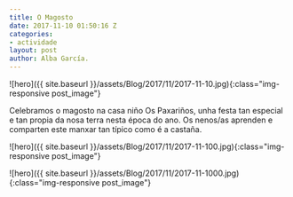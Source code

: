 ```yaml
---
title: O Magosto
date: 2017-11-10 01:50:16 Z
categories:
- actividade
layout: post
author: Alba García.
---
```


![hero]({{ site.baseurl }}/assets/Blog/2017/11/2017-11-10.jpg){:class="img-responsive post_image"}
<br>

Celebramos o magosto na casa niño Os Paxariños, unha festa tan especial e tan propia da nosa terra nesta época do ano. 
Os nenos/as aprenden e comparten este manxar tan típico como é a castaña. 

![hero]({{ site.baseurl }}/assets/Blog/2017/11/2017-11-100.jpg){:class="img-responsive post_image"}
<br>

![hero]({{ site.baseurl }}/assets/Blog/2017/11/2017-11-1000.jpg){:class="img-responsive post_image"}
<br>